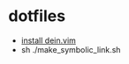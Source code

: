 dotfiles
========

* [install dein.vim](https://github.com/Shougo/dein.vim)
* sh ./make_symbolic_link.sh
